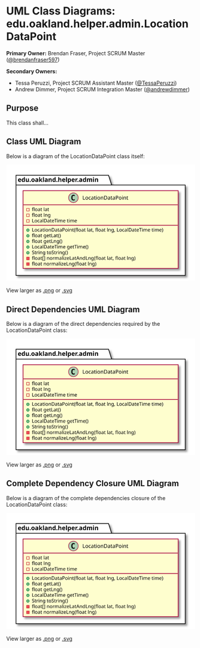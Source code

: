 # UML Class Diagrams: edu.oakland.helper.admin.LocationDataPoint

**Primary Owner:** Brendan Fraser, Project SCRUM Master ([@brendanfraser597](https://github.com/brendanfraser597/))

**Secondary Owners:**

- Tessa Peruzzi, Project SCRUM Assistant Master ([@TessaPeruzzi](https://github.com/TessaPeruzzi/))
- Andrew Dimmer, Project SCRUM Integration Master ([@andrewdimmer](https://github.com/andrewdimmer/))

## Purpose

This class shall...

## Class UML Diagram

Below is a diagram of the LocationDataPoint class itself:

![LocationDataPoint](./LocationDataPoint.svg)

View larger as [.png](./LocationDataPoint.png) or [.svg](./LocationDataPoint.svg)

## Direct Dependencies UML Diagram

Below is a diagram of the direct dependencies required by the LocationDataPoint class:

![LocationDataPoint Direct Dependencies](./LocationDataPoint_DirectDependencies.svg)

View larger as [.png](./LocationDataPoint_DirectDependencies.png) or [.svg](./LocationDataPoint_DirectDependencies.svg)

## Complete Dependency Closure UML Diagram

Below is a diagram of the complete dependencies closure of the LocationDataPoint class:

![LocationDataPoint Dependency Closure](./LocationDataPoint_Closure.svg)

View larger as [.png](./LocationDataPoint_Closure.png) or [.svg](./LocationDataPoint_Closure.svg)
